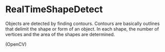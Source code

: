 # RealTimeShapeDetect
Objects are detected by finding contours. 
Contours are basically outlines that delimit the shape or form of an object.
In each shape, the number of vertices and the area of the shapes are determined.


(OpenCV)
